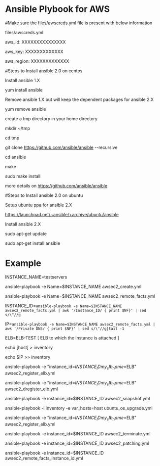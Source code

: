 # Ansible Plybook for AWS 

#Make sure the files/awscreds.yml file is present with below information



files/awscreds.yml

aws_id: XXXXXXXXXXXXXXX

aws_key: XXXXXXXXXXXXX

aws_region: XXXXXXXXXXXXX

#Steps to Install ansible 2.0 on centos

Install ansible 1.X


yum install ansible


Remove ansible 1.X but will keep the dependent packages for ansible 2.X

yum remove ansible 


create a tmp directory in your home directory

mkdir ~/tmp

cd tmp

git clone https://github.com/ansible/ansible --recursive 

cd ansible

make 

sudo make install 


more details on https://github.com/ansible/ansible



#Steps to Install ansible 2.0 on ubuntu


Setup ubuntu ppa for ansible 2.X


https://launchpad.net/~ansible/+archive/ubuntu/ansible


Install ansible 2.X


sudo apt-get update

sudo apt-get install ansible




# Example


INSTANCE_NAME=testservers

ansible-playbook -e Name=$INSTANCE_NAME awsec2_create.yml

ansible-playbook -e Name=$INSTANCE_NAME awsec2_remote_facts.yml

INSTANCE_ID=`ansible-playbook -e Name=$INSTANCE_NAME awsec2_remote_facts.yml | awk '/Instance_ID/ { print $NF}' | sed s/\"//g`

IP=`ansible-playbook -e Name=$INSTANCE_NAME awsec2_remote_facts.yml | awk '/Private DNS/ { print $NF}' | sed s/\"//g|tail -1`

ELB=ELB-TEST [ ELB to which the instance is attached ]

echo [host] > inventory

echo $IP >> inventory

ansible-playbook -e "instance_id=$INSTANCE_ID my_elb_name=$ELB"  awsec2_register_elb.yml

ansible-playbook -e "instance_id=$INSTANCE_ID my_elb_name=$ELB"  awsec2_dregister_elb.yml

ansible-playbook -e instance_id=$INSTANCE_ID awsec2_snapshot.yml

ansible-playbook -i inventory -e var_hosts=host  ubuntu_os_upgrade.yml

ansible-playbook -e "instance_id=$INSTANCE_ID my_elb_name=$ELB"  awsec2_register_elb.yml

ansible-playbook -e instance_id=$INSTANCE_ID awsec2_terminate.yml

ansible-playbook -e instance_id=$INSTANCE_ID awsec2_patching.yml

ansible-playbook -e instance_id=$INSTANCE_ID awsec2_remote_facts_instance_id.yml
